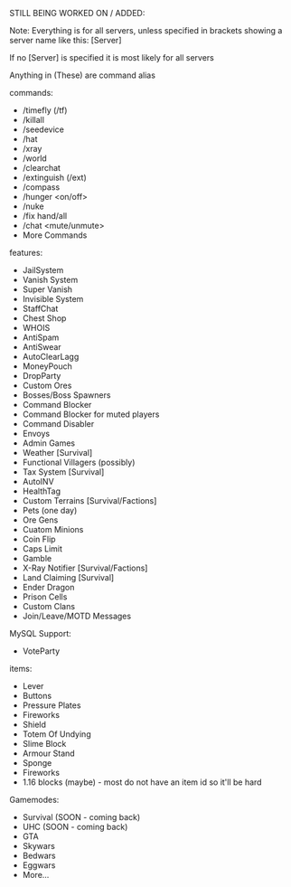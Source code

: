 STILL BEING WORKED ON / ADDED:

Note: Everything is for all servers, unless specified in brackets showing a server name like this: [Server]

If no [Server] is specified it is most likely for all servers

Anything in (These) are command alias

commands:
- /timefly (/tf)
- /killall
- /seedevice
- /hat
- /xray
- /world
- /clearchat
- /extinguish (/ext)
- /compass
- /hunger <on/off>
- /nuke
- /fix hand/all
- /chat <mute/unmute>
- More Commands

features:
- JailSystem
- Vanish System
- Super Vanish
- Invisible System
- StaffChat
- Chest Shop
- WHOIS
- AntiSpam
- AntiSwear
- AutoClearLagg
- MoneyPouch
- DropParty
- Custom Ores
- Bosses/Boss Spawners
- Command Blocker
- Command Blocker for muted players
- Command Disabler
- Envoys
- Admin Games
- Weather [Survival]
- Functional Villagers (possibly)
- Tax System [Survival]
- AutoINV
- HealthTag
- Custom Terrains [Survival/Factions]
- Pets (one day)
- Ore Gens
- Cuatom Minions
- Coin Flip
- Caps Limit
- Gamble
- X-Ray Notifier [Survival/Factions]
- Land Claiming [Survival]
- Ender Dragon
- Prison Cells
- Custom Clans
- Join/Leave/MOTD Messages

MySQL Support:
- VoteParty

items:
- Lever
- Buttons
- Pressure Plates
- Fireworks
- Shield
- Totem Of Undying
- Slime Block
- Armour Stand
- Sponge
- Fireworks
- 1.16 blocks (maybe) - most do not have an item id so it'll be hard

Gamemodes:
- Survival (SOON - coming back)
- UHC (SOON - coming back)
- GTA
- Skywars
- Bedwars
- Eggwars
- More...